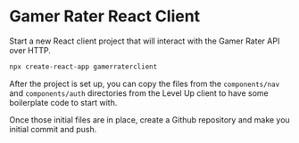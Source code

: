 # Gamer Rater React Client

Start a new React client project that will interact with the Gamer Rater API over HTTP.

```sh
npx create-react-app gamerraterclient
```

After the project is set up, you can copy the files from the `components/nav` and `components/auth` directories from the Level Up client to have some boilerplate code to start with.

Once those initial files are in place, create a Github repository and make you initial commit and push.

